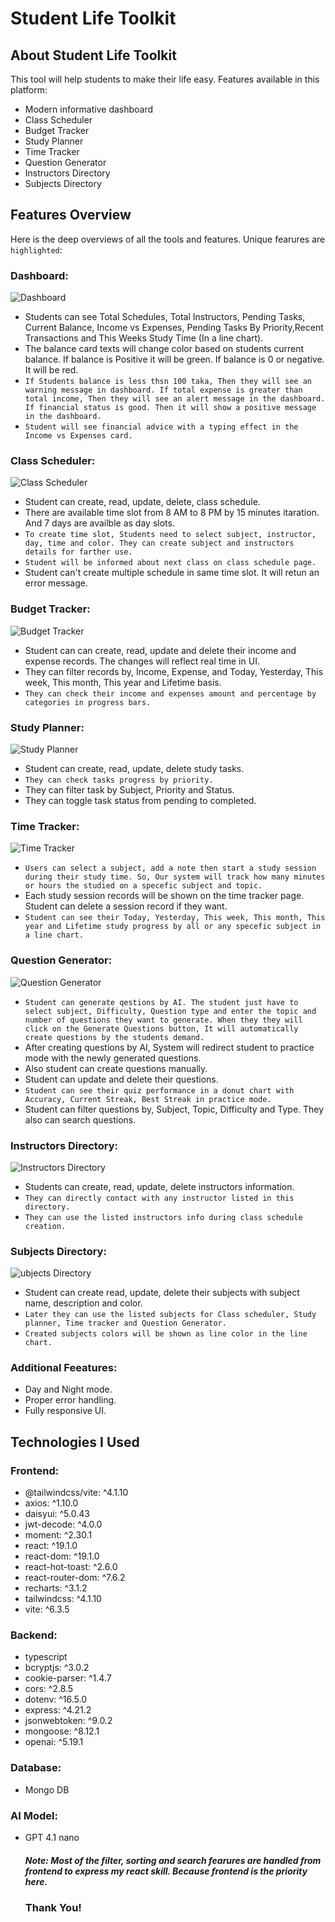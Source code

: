 # Student Life Toolkit

## About Student Life Toolkit

This tool will help students to make their life easy. Features available in this platform:

- Modern informative dashboard
- Class Scheduler
- Budget Tracker
- Study Planner
- Time Tracker
- Question Generator
- Instructors Directory
- Subjects Directory

## Features Overview

Here is the deep overviews of all the tools and features. Unique fearures are `highlighted`:

### Dashboard:

![Dashboard](https://media.rakibulhasan.dev/slt/dashboard.jpg)

- Students can see Total Schedules, Total Instructors, Pending Tasks, Current Balance, Income vs Expenses, Pending Tasks By Priority,Recent Transactions and This Weeks Study Time (In a line chart).
- The balance card texts will change color based on students current balance. If balance is Positive it will be green. If balance is 0 or negative. It will be red.
- `If Students balance is less thsn 100 taka, Then they will see an warning message in dashboard. If total expense is greater than total income, Then they will see an alert message in the dashboard. If financial status is good. Then it will show a positive message in the dashboard.`
- `Student will see financial advice with a typing effect in the Income vs Expenses card.`

### Class Scheduler:

![Class Scheduler](https://media.rakibulhasan.dev/slt/class-schedule.jpg)

- Student can create, read, update, delete, class schedule.
- There are available time slot from 8 AM to 8 PM by 15 minutes itaration. And 7 days are availble as day slots.
- `To create time slot, Students need to select subject, instructor, day, time and color. They can create subject and instructors details for farther use.`
- `Student will be informed about next class on class schedule page.`
- Student can't create multiple schedule in same time slot. It will retun an error message.

### Budget Tracker:

![Budget Tracker](https://media.rakibulhasan.dev/slt/budget-tracker.jpg)

- Student can can create, read, update and delete their income and expense records. The changes will reflect real time in UI.
- They can filter records by, Income, Expense, and Today, Yesterday, This week, This month, This year and Lifetime basis.
- `They can check their income and expenses amount and percentage by categories in progress bars.`

### Study Planner:

![Study Planner](https://media.rakibulhasan.dev/slt/study-planner.jpg)

- Student can create, read, update, delete study tasks.
- `They can check tasks progress by priority.`
- They can filter task by Subject, Priority and Status.
- They can toggle task status from pending to completed.

### Time Tracker:

![Time Tracker](https://media.rakibulhasan.dev/slt/time-tracker.jpg)

- `Users can select a subject, add a note then start a study session during their study time. So, Our system will track how many minutes or hours the studied on a specefic subject and topic.`
- Each study session records will be shown on the time tracker page. Student can delete a session record if they want.
- `Student can see their Today, Yesterday, This week, This month, This year and Lifetime study progress by all or any specefic subject in a line chart.`

### Question Generator:

![Question Generator](https://media.rakibulhasan.dev/slt/question-generator.jpg)

- `Student can generate qestions by AI. The student just have to select subject, Difficulty, Question type and enter the topic and number of questions they want to generate. When they they will click on the Generate Questions button, It will automatically create questions by the students demand.`
- After creating questions by AI, System will redirect student to practice mode with the newly generated questions.
- Also student can create questions manually.
- Student can update and delete their questions.
- `Student can see their quiz performance in a donut chart with Accuracy, Current Streak, Best Streak in practice mode.`
- Student can filter questions by, Subject, Topic, Difficulty and Type. They also can search questions.

### Instructors Directory:

![Instructors Directory](https://media.rakibulhasan.dev/slt/instructors-directory.jpg)

- Students can create, read, update, delete instructors information.
- `They can directly contact with any instructor listed in this directory.`
- `They can use the listed instructors info during class schedule creation.`

### Subjects Directory:

![ubjects Directory](https://media.rakibulhasan.dev/slt/subjects-directory.jpg)

- Student can create read, update, delete their subjects with subject name, description and color.
- `Later they can use the listed subjects for Class scheduler, Study planner, Time tracker and Question Generator.`
- `Created subjects colors will be shown as line color in the line chart.`

### Additional Feeatures:

- Day and Night mode.
- Proper error handling.
- Fully responsive UI.

## Technologies I Used

### Frontend:

- @tailwindcss/vite: ^4.1.10
- axios: ^1.10.0
- daisyui: ^5.0.43
- jwt-decode: ^4.0.0
- moment: ^2.30.1
- react: ^19.1.0
- react-dom: ^19.1.0
- react-hot-toast: ^2.6.0
- react-router-dom: ^7.6.2
- recharts: ^3.1.2
- tailwindcss: ^4.1.10
- vite: ^6.3.5

### Backend:

- typescript
- bcryptjs: ^3.0.2
- cookie-parser: ^1.4.7
- cors: ^2.8.5
- dotenv: ^16.5.0
- express: ^4.21.2
- jsonwebtoken: ^9.0.2
- mongoose: ^8.12.1
- openai: ^5.19.1

### Database:

- Mongo DB

### AI Model:

- GPT 4.1 nano

  ##### **Note:** Most of the filter, sorting and search fearures are handled from frontend to express my react skill. Because frontend is the priority here.

  ### Thank You!
